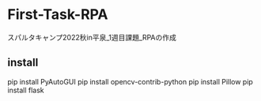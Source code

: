 # First-Task-RPA
スパルタキャンプ2022秋in平泉_1週目課題_RPAの作成

## install
pip install PyAutoGUI
pip install opencv-contrib-python
pip install Pillow
pip install flask
